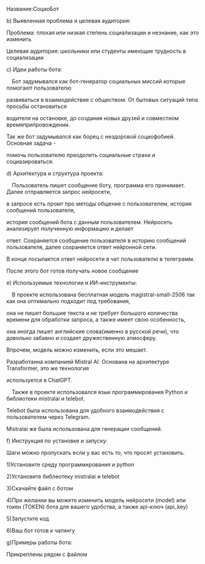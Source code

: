 ﻿Название:СоциоБот

b) Выявленная проблема и целевая аудитория:

Проблема: плохая или низкая степень социализации и незнание, как это изменить

Целевая аудитория: школьники или студенты имеющие трудность в социализации

c) Идеи работы бота:

`  `Бот задумывался как бот-генератор социальных миссий которые помогают пользователю 

развиваться в взаимодействие с обществом. От бытовых ситуаций типа просьбы остановиться

водителя на остановке, до создания новых друзей и совместном времяприпровождении.

Так же бот задумывался как борец с нездоровой социофобией. Основная задача -

помочь пользователю преодолеть социальные страхи и социазироваться.

d) Архитектура и структура проекта:

`  `Пользователь пишет сообщение боту, программа его принимает. Далее отправляется запрос нейросети,

в запросе есть промт про методы общение с пользователем, история сообщений пользователя,

история сообщений бота с данным пользователем. Нейросеть анализирует полученную информацию и делает 

ответ. Сохраняется сообщение пользователя в историю сообщений пользователя, далее сохраняется ответ нейронной сети.

В конце посылается ответ нейросети в чат пользователю в телеграмм.

После этого бот готов получать новое сообщение

e) Используемые технологии и ИИ-инструменты:

`  `В проекте использована бесплатная модель magistral-small-2506 так как она оптимально подходит под требования,

она не пишет большие текста и не требует большого количества времени для обработки запроса, а также имеет свою особенность,

она иногда пишет английские слова(именно в русской речи), что довольно забавно и создает дружественную атмосферу.

Впрочем, модель можно изменить, если это мешает.

Разработанна компанией Mistral AI. Основана на архитектуре Transformer, это же технология

используется в ChatGPT.

`  `Также в проекте использовался язык программирования Python и библиотеки mistralai и telebot.

Telebot была использована для удобного взаимодействия с пользователем через Telegram.

Mistralai же была использована для генерации сообщений.

f) Инструкция по установке и запуску:

Шаги можно пропускать если у вас есть то, что просят установить.

1)Установите среду программирования и python

2)Установите библеотеку mistralai и telebot

3)Скачайте файл с ботом

4)При желании вы можете изменить модель нейросети (model) или токен (TOKEN) бота для вашего удобства, а также api-ключ (api\_key)

5)Запустите код

6)Ваш бот готов к чатингу

g)Примеры работы бота:

Прикреплены рядом с файлом

